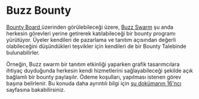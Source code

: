 # Buzz Bounty

[Bounty Board ](https://www.notion.so/3e13ef2a5d614a828b684640af2212b4?v=20b21ead637341faa87416b85202b584)üzerinden görülebileceği üzere, [Buzz Swarm](../../community/swarms/buzz.md) şu anda herkesin görevleri yerine getirerek katılabileceği bir bounty programı yürütüyor. Üyeler kendileri de pazarlama ve tanıtım açısından değerli olabileceğini düşündükleri teşvikler için kendileri de bir Bounty Talebinde bulunabilirler.

Örneğin, Buzz swarm bir tanıtım etkinliği yaparken grafik tasarımcılara ihtiyaç duyduğunda herkesin kendi hizmetlerini sağlayabileceği şekilde açık bağlamlı bir bounty paylaşılır. Ödeme koşulları, yapılması istenen görev başına belirlenir. Bu konuda daha ayrıntılı bilgi için [şu dokümanın 16'ncı](https://drive.google.com/file/d/1giD4QcVfHNUaAwcXWqEdV4jI2CUSQH24/view) sayfasına bakabilirsiniz.



